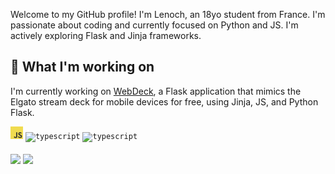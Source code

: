 Welcome to my GitHub profile! I'm Lenoch, an 18yo student from France. I'm passionate about coding and currently focused on Python and JS. I'm actively exploring Flask and Jinja frameworks.

## 🔭 What I'm working on

I'm currently working on [WebDeck](https://github.com/Lenochxd/WebDeck), a Flask application that mimics the Elgato stream deck for mobile devices for free, using Jinja, JS, and Python Flask.

<code><img height="20" alt="javascript" src="https://raw.githubusercontent.com/github/explore/80688e429a7d4ef2fca1e82350fe8e3517d3494d/topics/javascript/javascript.png"></code>
<code><img height="20" alt="typescript" src="https://www.pngkit.com/png/full/70-701749_this-free-icons-png-design-of-python-language.png"></code>
<code><img height="20" alt="typescript" src="https://cdn.icon-icons.com/icons2/2699/PNG/512/pocoo_jinja_logo_icon_169846.png"></code> <br><br>
<img align="center" src="https://github-readme-stats.vercel.app/api?username=Lenochxd&show_icons=true&theme=tokyonight&hide_border=true" />
<img align="center" src="https://github-readme-stats.vercel.app/api/top-langs/?username=Lenochxd&layout=compact&theme=tokyonight&hide_border=true" />
